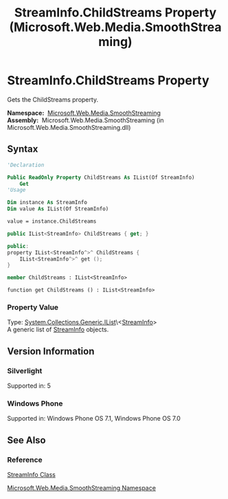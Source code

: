﻿---
title: StreamInfo.ChildStreams Property (Microsoft.Web.Media.SmoothStreaming)
TOCTitle: ChildStreams Property
ms:assetid: P:Microsoft.Web.Media.SmoothStreaming.StreamInfo.ChildStreams
ms:mtpsurl: https://msdn.microsoft.com/en-us/library/microsoft.web.media.smoothstreaming.streaminfo.childstreams(v=VS.95)
ms:contentKeyID: 46307868
ms.date: 05/31/2012
mtps_version: v=VS.95
f1_keywords:
- Microsoft.Web.Media.SmoothStreaming.StreamInfo.ChildStreams
- Microsoft.Web.Media.SmoothStreaming.StreamInfo.get_ChildStreams
dev_langs:
- csharp
- jscript
- vb
- FSharp
- cpp
api_location:
- Microsoft.Web.Media.SmoothStreaming.dll
api_name:
- Microsoft.Web.Media.SmoothStreaming.StreamInfo.ChildStreams
- Microsoft.Web.Media.SmoothStreaming.StreamInfo.get_ChildStreams
api_type:
- Managed
topic_type:
- apiref
- kbSyntax
product_family_name: VS
ROBOTS: INDEX,FOLLOW
---

# StreamInfo.ChildStreams Property

Gets the ChildStreams property.

**Namespace:**  [Microsoft.Web.Media.SmoothStreaming](microsoft-web-media-smoothstreaming-namespace_1.md)  
**Assembly:**  Microsoft.Web.Media.SmoothStreaming (in Microsoft.Web.Media.SmoothStreaming.dll)

## Syntax

```vb
'Declaration

Public ReadOnly Property ChildStreams As IList(Of StreamInfo)
    Get
'Usage

Dim instance As StreamInfo
Dim value As IList(Of StreamInfo)

value = instance.ChildStreams
```

```csharp
public IList<StreamInfo> ChildStreams { get; }
```

```cpp
public:
property IList<StreamInfo^>^ ChildStreams {
    IList<StreamInfo^>^ get ();
}
```

``` fsharp
member ChildStreams : IList<StreamInfo>
```

```jscript
function get ChildStreams () : IList<StreamInfo>
```

### Property Value

Type: [System.Collections.Generic.IList](https://msdn.microsoft.com/library/5y536ey6\(v=vs.95\))\<[StreamInfo](streaminfo-class-microsoft-web-media-smoothstreaming_1.md)\>  
A generic list of [StreamInfo](streaminfo-class-microsoft-web-media-smoothstreaming_1.md) objects.

## Version Information

### Silverlight

Supported in: 5  

### Windows Phone

Supported in: Windows Phone OS 7.1, Windows Phone OS 7.0  

## See Also

### Reference

[StreamInfo Class](streaminfo-class-microsoft-web-media-smoothstreaming_1.md)

[Microsoft.Web.Media.SmoothStreaming Namespace](microsoft-web-media-smoothstreaming-namespace_1.md)


